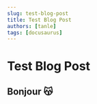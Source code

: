 ```yaml
---
slug: test-blog-post
title: Test Blog Post
authors: [tanle]
tags: [docusaurus]
---
```


# Test Blog Post


## Bonjour 😽